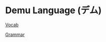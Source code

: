 # Demu Language (デム)
[Vocab](https://github.com/mrdannyarmstrong/demu/blob/main/vocab.md)

[Grammar](https://github.com/mrdannyarmstrong/demu/blob/main/grammar.md)
